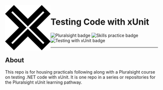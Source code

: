 <img src="./_docs/2092016.png" align="left" height="150px" />

# Testing Code with xUnit

![Pluralsight badge](https://img.shields.io/badge/-Pluralsight-grey?style=flat-square&logo=pluralsight)
![Skills practice badge](https://img.shields.io/badge/Skills-Practice-ff69b4?style=flat-square)
![Testing with xUnit badge](https://img.shields.io/badge/Testing-xUnit-black?style=flat-square)

----

## About

This repo is for housing practicals following along with a Pluralsight course on testing .NET code with xUnit. It is one repo in a series or repositories for the Pluralsight xUnit learning pathway.

